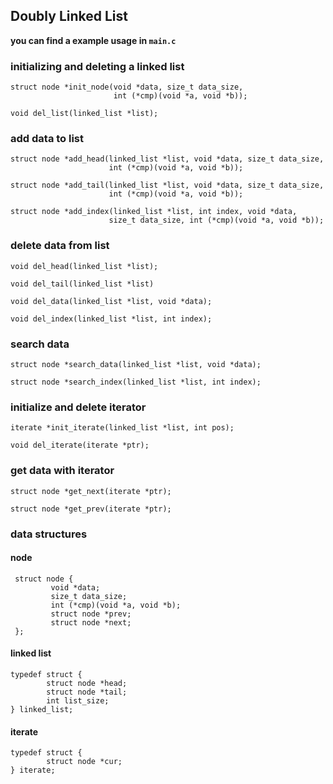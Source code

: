 Doubly Linked List
---

**you can find a example usage in `main.c`**


### initializing and deleting a linked list

    struct node *init_node(void *data, size_t data_size,
                           int (*cmp)(void *a, void *b));

    void del_list(linked_list *list);

### add data to list

    struct node *add_head(linked_list *list, void *data, size_t data_size,
                          int (*cmp)(void *a, void *b));

    struct node *add_tail(linked_list *list, void *data, size_t data_size,
                          int (*cmp)(void *a, void *b));

    struct node *add_index(linked_list *list, int index, void *data,
                          size_t data_size, int (*cmp)(void *a, void *b));

### delete data from list

    void del_head(linked_list *list);

    void del_tail(linked_list *list)

    void del_data(linked_list *list, void *data);

    void del_index(linked_list *list, int index);

### search data

    struct node *search_data(linked_list *list, void *data);

    struct node *search_index(linked_list *list, int index);

### initialize and delete iterator

    iterate *init_iterate(linked_list *list, int pos);

    void del_iterate(iterate *ptr);

### get data with iterator

    struct node *get_next(iterate *ptr);

    struct node *get_prev(iterate *ptr);


### data structures

  #### node

     struct node {
             void *data;
             size_t data_size;
             int (*cmp)(void *a, void *b);
             struct node *prev;
             struct node *next;
     };

  #### linked list

    typedef struct {
            struct node *head;
            struct node *tail;
            int list_size;
    } linked_list;

  #### iterate

    typedef struct {
            struct node *cur;
    } iterate;
